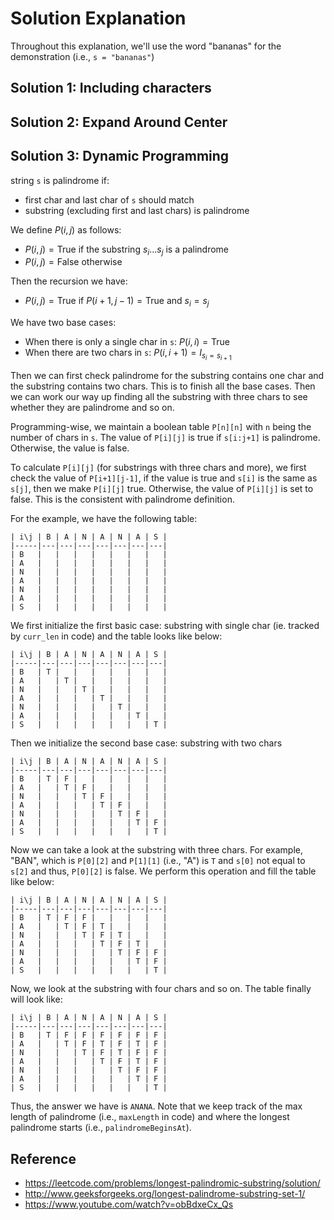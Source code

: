 
# Solution Explanation

Throughout this explanation, we'll use the word "bananas" for the demonstration
(i.e., `s = "bananas"`)

## Solution 1: Including characters


## Solution 2: Expand Around Center


## Solution 3: Dynamic Programming

string `s` is palindrome if:

- first char and last char of `s` should match
- substring (excluding first and last chars) is palindrome

We define $P(i,j)$ as follows:

- $P(i,j) = \text{True}$ if the substring $s_i \dots s_j$ is a palindrome
- $P(i,j) = \text{False}$ otherwise

Then the recursion we have:

- $P(i,j) = \text{True}$ if $P(i+1, j-1) = \text{True}$ and $s_i = s_j$

We have two base cases:

- When there is only a single char in `s`: $P(i,i) = \text{True}$
- When there are two chars in `s`: $P(i, i+1) = I_{s_i = s_{i+1}}$

Then we can first check palindrome for the substring contains one char and the substring
contains two chars. This is to finish all the base cases. Then we can work
our way up finding all the substring with three chars to see whether they are
palindrome and so on.

Programming-wise, we maintain a boolean table `P[n][n]` with `n` being
the number of chars in `s`. The value of `P[i][j]` is true if 
`s[i:j+1]` is palindrome. Otherwise, the value is false.

To calculate `P[i][j]` (for substrings with three chars and more), we
first check the value of `P[i+1][j-1]`, if the value is true and 
`s[i]` is the same as `s[j]`, then we make `P[i][j]` true. Otherwise,
the value of `P[i][j]` is set to false. This is the consistent with
palindrome definition.

For the example, we have the following table:

```
| i\j | B | A | N | A | N | A | S |
|-----|---|---|---|---|---|---|---|
| B   |   |   |   |   |   |   |   |
| A   |   |   |   |   |   |   |   |
| N   |   |   |   |   |   |   |   |
| A   |   |   |   |   |   |   |   |
| N   |   |   |   |   |   |   |   |
| A   |   |   |   |   |   |   |   |
| S   |   |   |   |   |   |   |   |

```

We first initialize the first basic case: substring with single char 
(ie. tracked by `curr_len` in code) and the table looks like below:

```
| i\j | B | A | N | A | N | A | S |
|-----|---|---|---|---|---|---|---|
| B   | T |   |   |   |   |   |   |
| A   |   | T |   |   |   |   |   |
| N   |   |   | T |   |   |   |   |
| A   |   |   |   | T |   |   |   |
| N   |   |   |   |   | T |   |   |
| A   |   |   |   |   |   | T |   |
| S   |   |   |   |   |   |   | T |
```

Then we initialize the second base case: substring with two chars

```
| i\j | B | A | N | A | N | A | S |
|-----|---|---|---|---|---|---|---|
| B   | T | F |   |   |   |   |   |
| A   |   | T | F |   |   |   |   |
| N   |   |   | T | F |   |   |   |
| A   |   |   |   | T | F |   |   |
| N   |   |   |   |   | T | F |   |
| A   |   |   |   |   |   | T | F |
| S   |   |   |   |   |   |   | T |
```

Now we can take a look at the substring with three chars. For example,
"BAN", which is `P[0][2]` and `P[1][1]` (i.e., "A") is `T` and `s[0]`
not equal to `s[2]` and thus, `P[0][2]` is false. We perform this operation
and fill the table like below:

```
| i\j | B | A | N | A | N | A | S |
|-----|---|---|---|---|---|---|---|
| B   | T | F | F |   |   |   |   |
| A   |   | T | F | T |   |   |   |
| N   |   |   | T | F | T |   |   |
| A   |   |   |   | T | F | T |   |
| N   |   |   |   |   | T | F | F |
| A   |   |   |   |   |   | T | F |
| S   |   |   |   |   |   |   | T |
```

Now, we look at the substring with four chars and so on. The table finally
will look like:

```
| i\j | B | A | N | A | N | A | S |
|-----|---|---|---|---|---|---|---|
| B   | T | F | F | F | F | F | F |
| A   |   | T | F | T | F | T | F |
| N   |   |   | T | F | T | F | F |
| A   |   |   |   | T | F | T | F |
| N   |   |   |   |   | T | F | F |
| A   |   |   |   |   |   | T | F |
| S   |   |   |   |   |   |   | T |
```

Thus, the answer we have is `ANANA`. Note that we keep track of
the max length of palindrome (i.e., `maxLength` in code) and
where the longest palindrome starts (i.e., `palindromeBeginsAt`).

## Reference


- https://leetcode.com/problems/longest-palindromic-substring/solution/
- http://www.geeksforgeeks.org/longest-palindrome-substring-set-1/
- https://www.youtube.com/watch?v=obBdxeCx_Qs